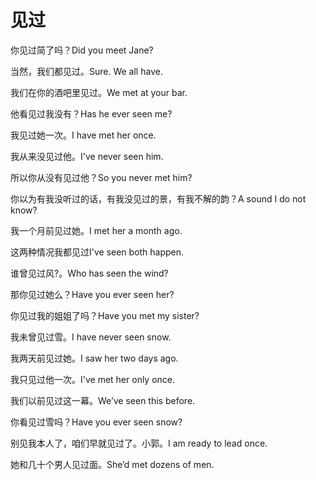 # 见过

<p><span class="chinese">你见过简了吗？</span><span class="english">Did you meet Jane?</span></p>

<p><span class="chinese">当然，我们都见过。</span><span class="english">Sure. We all have.</span></p>

<p><span class="chinese">我们在你的酒吧里见过。</span><span class="english">We met at your bar.</span></p>

<p><span class="chinese">他看见过我没有？</span><span class="english">Has he ever seen me?</span></p>

<p><span class="chinese">我见过她一次。</span><span class="english">I have met her once.</span></p>

<p><span class="chinese">我从来没见过他。</span><span class="english">I've never seen him.</span></p>

<p><span class="chinese">所以你从没有见过他？</span><span class="english">So you never met him?</span></p>

<p><span class="chinese">你以为有我没听过的话，有我没见过的景，有我不解的韵？</span><span class="english">A sound I do not know?</span></p>

<p><span class="chinese">我一个月前见过她。</span><span class="english">I met her a month ago.</span></p>

<p><span class="chinese">这两种情况我都见过</span><span class="english">I've seen both happen.</span></p>

<p><span class="chinese">谁曾见过风?。</span><span class="english">Who has seen the wind?</span></p>

<p><span class="chinese">那你见过她么？</span><span class="english">Have you ever seen her?</span></p>

<p><span class="chinese">你见过我的姐姐了吗？</span><span class="english">Have you met my sister?</span></p>

<p><span class="chinese">我未曾见过雪。</span><span class="english">I have never seen snow.</span></p>

<p><span class="chinese">我两天前见过她。</span><span class="english">I saw her two days ago.</span></p>

<p><span class="chinese">我只见过他一次。</span><span class="english">I've met her only once.</span></p>

<p><span class="chinese">我们以前见过这一幕。</span><span class="english">We’ve seen this before.</span></p>

<p><span class="chinese">你看见过雪吗？</span><span class="english">Have you ever seen snow?</span></p>

<p><span class="chinese">别见我本人了，咱们早就见过了。小郭。</span><span class="english">I am ready to lead once.</span></p>

<p><span class="chinese">她和几十个男人见过面。</span><span class="english">She’d met dozens of men.</span></p>

